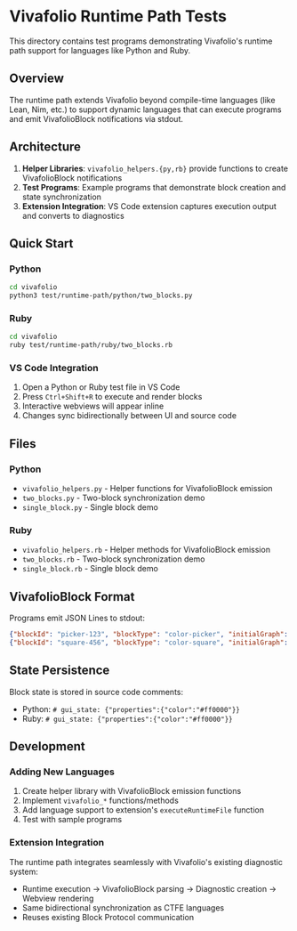 # Vivafolio Runtime Path Tests

This directory contains test programs demonstrating Vivafolio's runtime path support for languages like Python and Ruby.

## Overview

The runtime path extends Vivafolio beyond compile-time languages (like Lean, Nim, etc.) to support dynamic languages that can execute programs and emit VivafolioBlock notifications via stdout.

## Architecture

1. **Helper Libraries**: `vivafolio_helpers.{py,rb}` provide functions to create VivafolioBlock notifications
2. **Test Programs**: Example programs that demonstrate block creation and state synchronization
3. **Extension Integration**: VS Code extension captures execution output and converts to diagnostics

## Quick Start

### Python
```bash
cd vivafolio
python3 test/runtime-path/python/two_blocks.py
```

### Ruby
```bash
cd vivafolio
ruby test/runtime-path/ruby/two_blocks.rb
```

### VS Code Integration
1. Open a Python or Ruby test file in VS Code
2. Press `Ctrl+Shift+R` to execute and render blocks
3. Interactive webviews will appear inline
4. Changes sync bidirectionally between UI and source code

## Files

### Python
- `vivafolio_helpers.py` - Helper functions for VivafolioBlock emission
- `two_blocks.py` - Two-block synchronization demo
- `single_block.py` - Single block demo

### Ruby
- `vivafolio_helpers.rb` - Helper methods for VivafolioBlock emission
- `two_blocks.rb` - Two-block synchronization demo
- `single_block.rb` - Single block demo

## VivafolioBlock Format

Programs emit JSON Lines to stdout:

```json
{"blockId": "picker-123", "blockType": "color-picker", "initialGraph": {...}}
{"blockId": "square-456", "blockType": "color-square", "initialGraph": {...}}
```

## State Persistence

Block state is stored in source code comments:
- Python: `# gui_state: {"properties":{"color":"#ff0000"}}`
- Ruby: `# gui_state: {"properties":{"color":"#ff0000"}}`

## Development

### Adding New Languages

1. Create helper library with VivafolioBlock emission functions
2. Implement `vivafolio_*` functions/methods
3. Add language support to extension's `executeRuntimeFile` function
4. Test with sample programs

### Extension Integration

The runtime path integrates seamlessly with Vivafolio's existing diagnostic system:
- Runtime execution → VivafolioBlock parsing → Diagnostic creation → Webview rendering
- Same bidirectional synchronization as CTFE languages
- Reuses existing Block Protocol communication
